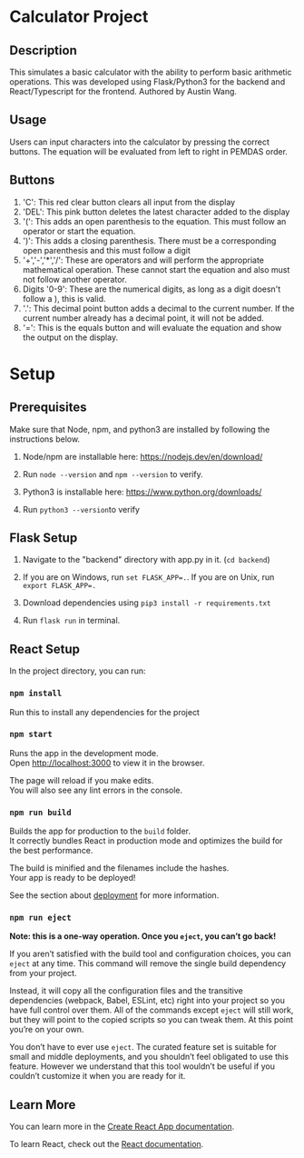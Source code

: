 # Calculator Project
## Description
This simulates a basic calculator with the ability to perform basic arithmetic operations.
This was developed using Flask/Python3 for the backend and React/Typescript for the frontend.
Authored by Austin Wang.

## Usage
Users can input characters into the calculator by pressing the correct buttons. The equation will be evaluated from left to right in PEMDAS order.

## Buttons
1. 'C': This red clear button clears all input from the display
2. 'DEL': This pink button deletes the latest character added to the display
3. '(': This adds an open parenthesis to the equation. This must follow an operator or start the equation.
4. ')': This adds a closing parenthesis. There must be a corresponding open parenthesis and this must follow a digit
5. '+','-','*','/': These are operators and will perform the appropriate mathematical operation. These cannot start the equation and also must not follow another operator.
6. Digits '0-9': These are the numerical digits, as long as a digit doesn't follow a ), this is valid.
7. '.': This decimal point button adds a decimal to the current number. If the current number already has a decimal point, it will not be added.
8. '=': This is the equals button and will evaluate the equation and show the output on the display.


# Setup

## Prerequisites
Make sure that Node, npm, and python3 are installed by following the instructions below.
1. Node/npm are installable here: https://nodejs.dev/en/download/ 
2. Run `node --version` and `npm --version` to verify.

3. Python3 is installable here: https://www.python.org/downloads/ 
4. Run `python3 --version`to verify


## Flask Setup

1. Navigate to the "backend" directory with app.py in it. (`cd backend`)

2. If you are on Windows, run `set FLASK_APP=.`. If you are on Unix, run `export FLASK_APP=.`

3. Download dependencies using `pip3 install -r requirements.txt`

4. Run `flask run` in terminal.

## React Setup

In the project directory, you can run:

### `npm install`
Run this to install any dependencies for the project

### `npm start`

Runs the app in the development mode.\
Open [http://localhost:3000](http://localhost:3000) to view it in the browser.

The page will reload if you make edits.\
You will also see any lint errors in the console.


### `npm run build`

Builds the app for production to the `build` folder.\
It correctly bundles React in production mode and optimizes the build for the best performance.

The build is minified and the filenames include the hashes.\
Your app is ready to be deployed!

See the section about [deployment](https://facebook.github.io/create-react-app/docs/deployment) for more information.

### `npm run eject`

**Note: this is a one-way operation. Once you `eject`, you can’t go back!**

If you aren’t satisfied with the build tool and configuration choices, you can `eject` at any time. This command will remove the single build dependency from your project.

Instead, it will copy all the configuration files and the transitive dependencies (webpack, Babel, ESLint, etc) right into your project so you have full control over them. All of the commands except `eject` will still work, but they will point to the copied scripts so you can tweak them. At this point you’re on your own.

You don’t have to ever use `eject`. The curated feature set is suitable for small and middle deployments, and you shouldn’t feel obligated to use this feature. However we understand that this tool wouldn’t be useful if you couldn’t customize it when you are ready for it.

## Learn More

You can learn more in the [Create React App documentation](https://facebook.github.io/create-react-app/docs/getting-started).

To learn React, check out the [React documentation](https://reactjs.org/).
